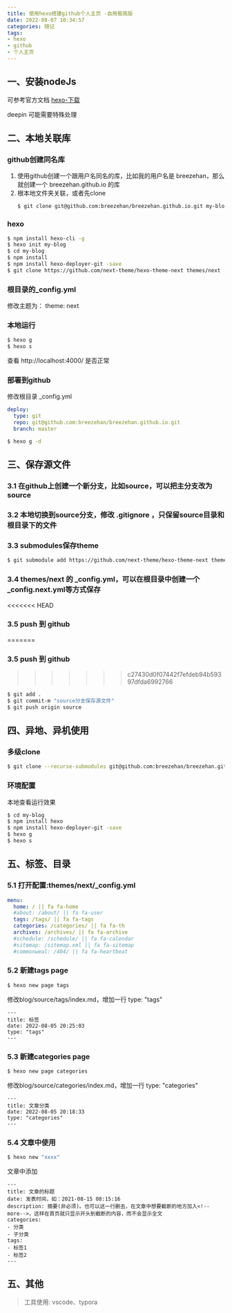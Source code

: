 ```yaml
---
title: 使用hexo搭建github个人主页 -自用极简版
date: 2022-08-07 10:34:57
categories: 随记
tags: 
- hexo
- github
- 个人主页
---
```



## 一、安装nodeJs
可参考官方文档 [hexo-下载](https://nodejs.org/zh-cn/download/)

deepin 可能需要特殊处理

## 二、本地关联库
### github创建同名库
1. 使用github创建一个跟用户名同名的库，比如我的用户名是 breezehan，那么就创建一个 breezehan.github.io 的库
2. 根本地文件夹关联，或者先clone
   ``` bash
   $ git clone git@github.com:breezehan/breezehan.github.io.git my-blog
   ```

### hexo
``` bash
$ npm install hexo-cli -g
$ hexo init my-blog
$ cd my-blog
$ npm install
$ npm install hexo-deployer-git -save
$ git clone https://github.com/next-theme/hexo-theme-next themes/next
```
### 根目录的_config.yml
修改主题为：
theme: next

### 本地运行

``` bash
$ hexo g
$ hexo s
```
查看 http://localhost:4000/ 是否正常


### 部署到github
修改根目录 _config.yml
``` yml
deploy:
  type: git
  repo: git@github.com:breezehan/breezehan.github.io.git
  branch: master
```

``` bash
$ hexo g -d 
```
<!-- more --> 

## 三、保存源文件
### 3.1 在github上创建一个新分支，比如source，可以把主分支改为source

### 3.2 本地切换到source分支，修改 .gitignore ，只保留source目录和根目录下的文件

### 3.3 submodules保存theme
``` bash
$ git submodule add https://github.com/next-theme/hexo-theme-next themes/next
```

### 3.4 themes/next 的 _config.yml，可以在根目录中创建一个 _config.next.yml等方式保存

<<<<<<< HEAD
### 3.5 push 到 github
=======
### 3.5 push 到 github
>>>>>>> c27430d0f07442f7efdeb94b59397dfda6992766
``` bash
$ git add .
$ git commit-m "source分支保存源文件"
$ git push origin source
```

## 四、异地、异机使用

### 多级clone

``` bash
$ git clone --recurse-submodules git@github.com:breezehan/breezehan.github.io.git my-blog
```

### 环境配置
本地查看运行效果
``` bash
$ cd my-blog
$ npm install hexo
$ npm install hexo-deployer-git -save
$ hexo g
$ hexo s
```

## 五、标签、目录
### 5.1 打开配置:themes/next/_config.yml
``` yml
menu: 
  home: / || fa fa-home
  #about: /about/ || fa fa-user
  tags: /tags/ || fa fa-tags
  categories: /categories/ || fa fa-th
  archives: /archives/ || fa fa-archive
  #schedule: /schedule/ || fa fa-calendar
  #sitemap: /sitemap.xml || fa fa-sitemap
  #commonweal: /404/ || fa fa-heartbeat
```
### 5.2 新建tags page

``` bash
$ hexo new page tags
```
修改blog/source/tags/index.md，增加一行 type: "tags"
```
---
title: 标签
date: 2022-08-05 20:25:03
type: "tags"
---
```


### 5.3 新建categories page
``` bash
$ hexo new page categories
```

修改blog/source/categories/index.md，增加一行 type: "categories"

```
---
title: 文章分类
date: 2022-08-05 20:18:33
type: "categories"
---
```

### 5.4 文章中使用

``` bash
$ hexo new "xxxx"
```
文章中添加
```
---
title: 文章的标题
date: 发表时间，如：2021-08-15 08:15:16
description: 摘要(非必须)。也可以这一行删去，在文章中想要截断的地方加入<!--more-->，这样在首页就只显示开头到截断的内容，而不会显示全文
categories:
- 分类
- 子分类
tags:
- 标签1
- 标签2
---
```

## 五、其他
> 工具使用: vscode、typora

